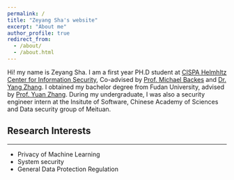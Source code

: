 ```yaml
---
permalink: /
title: "Zeyang Sha's website"
excerpt: "About me"
author_profile: true
redirect_from: 
  - /about/
  - /about.html
---
```


Hi! my name is Zeyang Sha. I am a first year PH.D student at [CISPA Helmhltz Center for Information Security](https://cispa.de/), Co-advised by [Prof. Michael Backes](https://cispa.de/en/people/backes) and [Dr. Yang Zhang](https://yangzhangalmo.github.io/). I obtained my bachelor degree from Fudan University, advised by [Prof. Yuan Zhang](https://yuanxzhang.github.io/). During my undergraduate, I was  also a security engineer intern at the Insitute of Software, Chinese Academy of Sciences and Data security group of Meituan.

## Research Interests

---

- Privacy of Machine Learning
- System security
- General Data Protection Regulation

